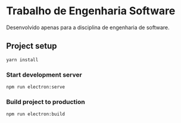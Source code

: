 # Trabalho de Engenharia Software

Desenvolvido apenas para a disciplina de engenharia de software.

## Project setup
```
yarn install
```

### Start development server
```
npm run electron:serve
```

### Build project to production
```
npm run electron:build
```
